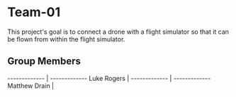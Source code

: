 # Team-01
This project's goal is to connect a drone with a flight simulator so that it can be flown from within the flight simulator. 
## Group Members
------------- | -------------
Luke Rogers   | 
------------- | -------------
Matthew Drain |
